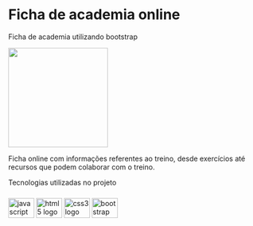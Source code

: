 # Ficha de academia online
<p>Ficha de academia utilizando bootstrap<p>

<div align="left">
  <img height="200" src="https://media1.tenor.com/images/fe4fc717e6f2292ba9a01873d1d9a41b/tenor.gif?itemid=10914385"  />
</div>

<p align="left">Ficha online com informações referentes ao treino, desde exercícios até recursos que podem colaborar com o treino.</p>

<p align="left">Tecnologias utilizadas no projeto</p>

###

<div align="left">
  <img src="https://cdn.jsdelivr.net/gh/devicons/devicon/icons/javascript/javascript-original.svg" height="40" width="52" alt="javascript logo"  />
  <img src="https://cdn.jsdelivr.net/gh/devicons/devicon/icons/html5/html5-original.svg" height="40" width="52" alt="html5 logo"  />
  <img src="https://cdn.jsdelivr.net/gh/devicons/devicon/icons/css3/css3-original.svg" height="40" width="52" alt="css3 logo"  />
  <img src="https://cdn.jsdelivr.net/gh/devicons/devicon/icons/bootstrap/bootstrap-original.svg" height="40" width="52" alt="bootstrap logo"  />
</div>

###
